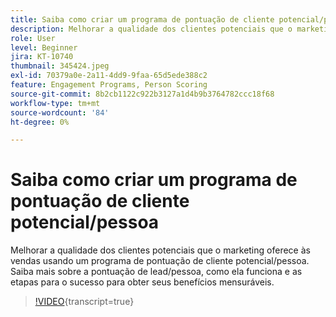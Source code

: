 ```yaml
---
title: Saiba como criar um programa de pontuação de cliente potencial/pessoa
description: Melhorar a qualidade dos clientes potenciais que o marketing oferece às vendas usando um programa de pontuação de cliente potencial/pessoa. Saiba mais sobre a pontuação de lead/pessoa, como ela funciona e as etapas para o sucesso para obter seus benefícios mensuráveis.
role: User
level: Beginner
jira: KT-10740
thumbnail: 345424.jpeg
exl-id: 70379a0e-2a11-4dd9-9faa-65d5ede388c2
feature: Engagement Programs, Person Scoring
source-git-commit: 8b2cb1122c922b3127a1d4b9b3764782ccc18f68
workflow-type: tm+mt
source-wordcount: '84'
ht-degree: 0%

---
```


# Saiba como criar um programa de pontuação de cliente potencial/pessoa

Melhorar a qualidade dos clientes potenciais que o marketing oferece às vendas usando um programa de pontuação de cliente potencial/pessoa. Saiba mais sobre a pontuação de lead/pessoa, como ela funciona e as etapas para o sucesso para obter seus benefícios mensuráveis.

>[!VIDEO](https://video.tv.adobe.com/v/3413443/?quality=12&learn=on&captions=por_br){transcript=true}
